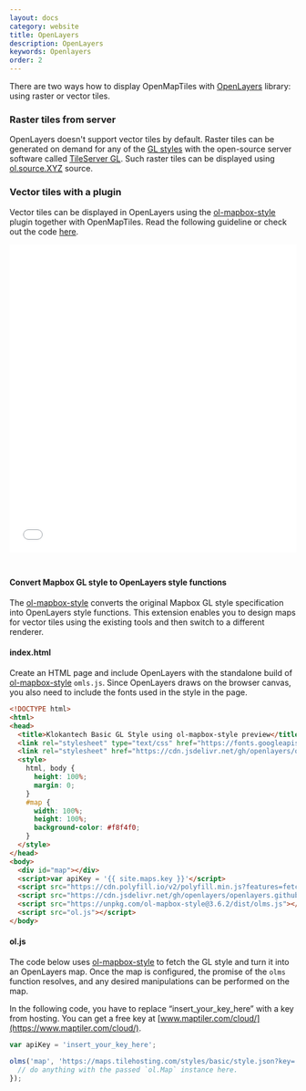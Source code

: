 ```yaml
---
layout: docs
category: website
title: OpenLayers
description: OpenLayers
keywords: Openlayers
order: 2
---
```


There are two ways how to display OpenMapTiles with [OpenLayers](http://openlayers.org/) library: using raster or vector tiles.

### Raster tiles from server

OpenLayers doesn't support vector tiles by default. Raster tiles can be generated on demand for any of the [GL styles](/styles/) with the open-source server software called [TileServer GL](/docs/host/tileserver-gl/). Such raster tiles can be displayed using [ol.source.XYZ](http://openlayers.org/en/latest/examples/xyz.html) source.


### Vector tiles with a plugin

Vector tiles can be displayed in OpenLayers using the [ol-mapbox-style](https://github.com/boundlessgeo/ol-mapbox-style) plugin together with OpenMapTiles. Read the following guideline or check out the code [here](https://github.com/openmaptiles/www.openmaptiles.org/tree/master/maps).

<iframe src="/maps/ol.html" frameborder="0" scrolling="0" width="100%" height="540px" style="margin-bottom:25px;"></iframe>

#### Convert Mapbox GL style to OpenLayers style functions

The [ol-mapbox-style](https://github.com/boundlessgeo/ol-mapbox-style) converts the original Mapbox GL style specification into OpenLayers style functions. This extension enables you to design maps for vector tiles using the existing tools and then switch to a different renderer.

#### index.html

Create an HTML page and include OpenLayers with the standalone build of [ol-mapbox-style](https://github.com/boundlessgeo/ol-mapbox-style) `omls.js`. Since OpenLayers draws on the browser canvas, you also need to include the fonts used in the style in the page.

```html
<!DOCTYPE html>
<html>
<head>
  <title>Klokantech Basic GL Style using ol-mapbox-style preview</title>
  <link rel="stylesheet" type="text/css" href="https://fonts.googleapis.com/css?family=Open+Sans" />
  <link rel="stylesheet" href="https://cdn.jsdelivr.net/gh/openlayers/openlayers.github.io@master/en/v5.3.0/css/ol.css">
  <style>
    html, body {
      height: 100%;
      margin: 0;
    }
    #map {
      width: 100%;
      height: 100%;
      background-color: #f8f4f0;
    }
  </style>
</head>
<body>
  <div id="map"></div>
  <script>var apiKey = '{{ site.maps.key }}'</script>
  <script src="https://cdn.polyfill.io/v2/polyfill.min.js?features=fetch,Promise"></script>
  <script src="https://cdn.jsdelivr.net/gh/openlayers/openlayers.github.io@master/en/v5.3.0/build/ol.js"></script>
  <script src="https://unpkg.com/ol-mapbox-style@3.6.2/dist/olms.js"></script>
  <script src="ol.js"></script>
</body>
```

#### ol.js

The code below uses [ol-mapbox-style](https://npmjs.com/package/ol-mapbox-style) to fetch the GL style and turn it into an OpenLayers map. Once the map is configured, the promise of the `olms` function resolves, and any desired manipulations can be performed on the map.

In the following code, you have to replace “insert_your_key_here” with a key from hosting. You can get a free key at [www.maptiler.com/cloud/](https://www.maptiler.com/cloud/).

```javascript
var apiKey = 'insert_your_key_here';

olms('map', 'https://maps.tilehosting.com/styles/basic/style.json?key=' + apiKey).then(function(map) {
  // do anything with the passed `ol.Map` instance here.
});

```
